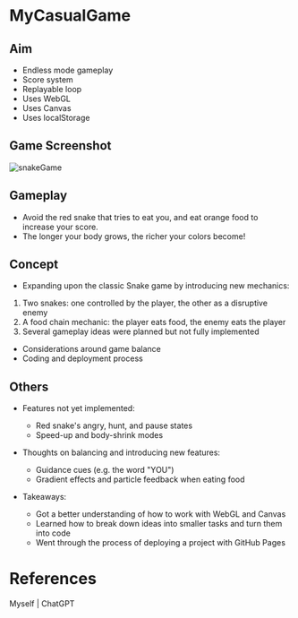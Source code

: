 # MyCasualGame 

## Aim
* Endless mode gameplay
* Score system
* Replayable loop
* Uses WebGL
* Uses Canvas
* Uses localStorage

  
## Game Screenshot
![snakeGame](https://github.com/user-attachments/assets/ccfa4579-957d-4e37-95de-0035596521b8)


## Gameplay
* Avoid the red snake that tries to eat you, and eat orange food to increase your score.
* The longer your body grows, the richer your colors become!


## Concept
*  Expanding upon the classic Snake game by introducing new mechanics:
  1. Two snakes: one controlled by the player, the other as a disruptive enemy
  2. A food chain mechanic: the player eats food, the enemy eats the player
  3. Several gameplay ideas were planned but not fully implemented
* Considerations around game balance
* Coding and deployment process
  

## Others
* Features not yet implemented:
  * Red snake's angry, hunt, and pause states
  * Speed-up and body-shrink modes

* Thoughts on balancing and introducing new features:
  * Guidance cues (e.g. the word "YOU")
  * Gradient effects and particle feedback when eating food
 
* Takeaways:
  * Got a better understanding of how to work with WebGL and Canvas
  * Learned how to break down ideas into smaller tasks and turn them into code
  * Went through the process of deploying a project with GitHub Pages

# References
Myself | ChatGPT
